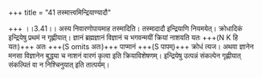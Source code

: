 +++
title = "41 तस्मात्त्वमिन्द्रियाण्यादौ"

+++
।।3.41।। अस्य निवारणोपायमाह तस्मादिति। तस्मादादौ इन्द्रियाणि नियमयेत्।
क्रोधादिकं इन्द्रियेषु प्रथमं न गृह्णीयात्। ज्ञानं ब्रह्मज्ञानं विज्ञानं
च भगवन्मयीं क्रियां नाशयति यतः +++(N K हि यतः)+++ अतः +++(S omits अतः)+++ पाप्मानं
+++(S पापम्)+++ क्रोधं त्यज। अथवा ज्ञानेन मनसा विज्ञानेन बुद्ध्या च नाशनं
वारणं कृत्वा इति क्रियाविशेषणम्। इन्द्रियेषु उत्पन्नं संकल्पेन
गृह्णीयात् संकल्पितं वा न निश्चिनुयात् इति तात्पर्यम्।
